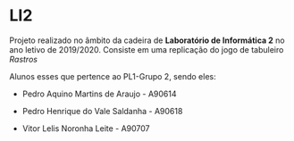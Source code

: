 # LI2

Projeto realizado no âmbito da cadeira de **Laboratório de Informática 2** no ano letivo de 2019/2020. Consiste em uma replicação do jogo de tabuleiro _Rastros_

Alunos esses que pertence ao PL1-Grupo 2, sendo eles:

+ Pedro Aquino Martins de Araujo - A90614

+ Pedro Henrique do Vale Saldanha - A90618

+ Vitor Lelis Noronha Leite - A90707
